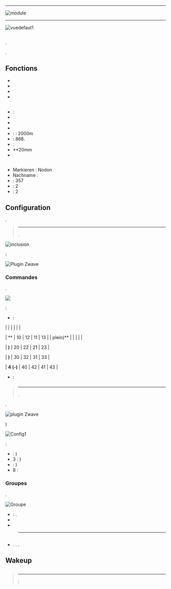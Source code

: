# 

****

![module](images/nodon.softremote/module.jpg)

****

![vuedefaut1](images/nodon.softremote/vuedefaut1.png)

## 

.

.

## Fonctions

-   
-   
-   
-   

## 

-    : 
-   
-   
-   
-    :  : 2000m
-    : 868.
-    : 
-   **20mm
-   

## 

-   Markieren : Nodon
-   Nachname : 
-    : 357
-    : 2
-    : 2

## Configuration

 [](https://doc.jeedom.com/de_DE/plugins/automation%20protocol/openzwave/).

> ****
>
> .

![inclusion](images/nodon.softremote/inclusion.jpg)

 :

![Plugin Zwave](images/nodon.softremote/information.png)

### Commandes

.

![](images/nodon.softremote/commandes.png)

 :

-    : 


|         |           |      |     |    |

| **         | 10             | 12             | 11             | 13             |
| plein)**       |                |                |                |                |

| **)**      | 20             | 22             | 21             | 23             |

| **)** | 30             | 32             | 31             | 33             |

| **4 (-)**      | 40             | 42             | 41             | 43             |


-    : 

### 

> ****
>
> .

.

![ plugin Zwave](images/plugin/bouton_configuration.jpg)

)

![Config1](images/nodon.softremote/config1.png)

 :

-    : )
-   3 : )
-    : )
-   8 : 

### Groupes

.

![Groupe](images/nodon.softremote/groupe.png)

-    : .
-   
-   

> ****
>
> 

## 

### 

-   . . .

## Wakeup



## 

> ****
>
>  : 
